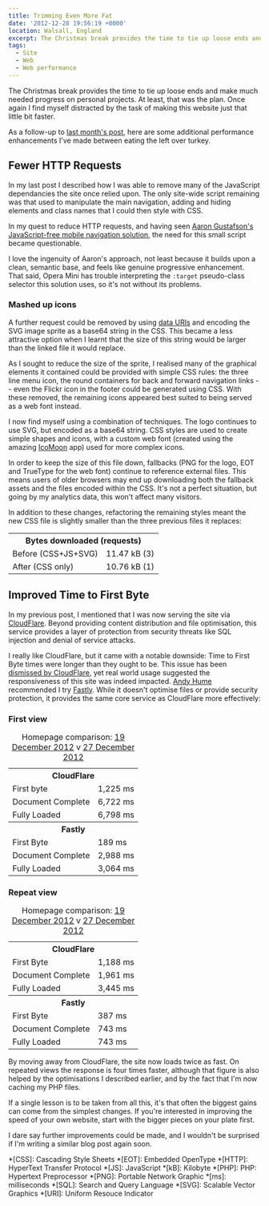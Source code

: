 ```yaml
---
title: Trimming Even More Fat
date: '2012-12-28 19:56:19 +0000'
location: Walsall, England
excerpt: The Christmas break provides the time to tie up loose ends and make much needed progress on personal projects. At least, that was the plan. Once again I find myself distracted by the task of making this website just that little bit faster.
tags:
  - Site
  - Web
  - Web performance
---
```

The Christmas break provides the time to tie up loose ends and make much needed progress on personal projects. At least, that was the plan. Once again I find myself distracted by the task of making this website just that little bit faster.

As a follow-up to [last month's post][1], here are some additional performance enhancements I've made between eating the left over turkey.

## Fewer HTTP Requests
In my last post I described how I was able to remove many of the JavaScript dependancies the site once relied upon. The only site-wide script remaining was that used to manipulate the main navigation, adding and hiding elements and class names that I could then style with CSS.

In my quest to reduce HTTP requests, and having seen [Aaron Gustafson's JavaScript-free mobile navigation solution][2], the need for this small script became questionable.

I love the ingenuity of Aaron's approach, not least because it builds upon a clean, semantic base, and feels like genuine progressive enhancement. That said, Opera Mini has trouble interpreting the `:target` pseudo-class selector this solution uses, so it's not without its problems.

### Mashed up icons
A further request could be removed by using [data URIs][3] and encoding the SVG image sprite as a base64 string in the CSS. This became a less attractive option when I learnt that the size of this string would be larger than the linked file it would replace.

As I sought to reduce the size of the sprite, I realised many of the graphical elements it contained could be provided with simple CSS rules: the three line menu icon, the round containers for back and forward navigation links -- even the Flickr icon in the footer could be generated using CSS. With these removed, the remaining icons appeared best suited to being served as a web font instead.

I now find myself using a combination of techniques. The logo continues to use SVG, but encoded as a base64 string. CSS styles are used to create simple shapes and icons, with a custom web font (created using the amazing [IcoMoon][4] app) used for more complex icons.

In order to keep the size of this file down, fallbacks (PNG for the logo, EOT and TrueType for the web font) continue to reference external files. This means users of older browsers may end up downloading both the fallback assets and the files encoded within the CSS. It's not a perfect situation, but going by my analytics data, this won't affect many visitors.

In addition to these changes, refactoring the remaining styles meant the new CSS file is slightly smaller than the three previous files it replaces:

<table class="c-chart c-chart--hbar">
    <tbody>
        <tr>
            <th colspan="2">Bytes downloaded (requests)</th>
        </tr>
        <tr>
            <td class="c-chart__abel">Before (CSS+JS+SVG)</td>
            <td class="c-chart__value"><span class="c-chart__value--percent" style="width:100%;">11.47 kB  (3)</span></td>
        </tr>
        <tr>
            <td class="c-chart__label">After (CSS only)</td>
            <td class="c-chart__value"><span class="c-chart__value--percent" style="width:93.80%;">10.76 kB  (1)</span></td>
        </tr>
    </tbody>
</table>

## Improved Time to First Byte
In my previous post, I mentioned that I was now serving the site via [CloudFlare][5]. Beyond providing content distribution and file optimisation, this service provides a layer of protection from security threats like SQL injection and denial of service attacks.

I really like CloudFlare, but it came with a notable downside: Time to First Byte times were longer than they ought to be. This issue has been [dismissed by CloudFlare][6], yet real world usage suggested the responsiveness of this site was indeed impacted. [Andy Hume][7] recommended I try [Fastly][8]. While it doesn't optimise files or provide security protection, it provides the same core service as CloudFlare more effectively:

### First view
<table class="c-chart c-chart--hbar">
    <caption>Homepage comparison: <a href="http://webpagetest.org/result/121219_DH_DDQ/">19 December 2012</a> v <a href="http://webpagetest.org/result/121227_BD_GR8/">27 December 2012</a></caption>
    <tbody>
        <tr>
            <th colspan="2">CloudFlare</th>
        </tr>
        <tr>
            <td class="c-chart__label">First byte</td>
            <td class="c-chart__value"><span class="c-chart__value--percent" style="width:12.25%;">1,225 ms</span></td>
        </tr>
        <tr>
            <td class="c-chart__label">Document Complete</td>
            <td class="c-chart__value"><span class="c-chart__value--percent" style="width:67.22%;">6,722 ms</span></td>
        </tr>
        <tr>
            <td class="c-chart__label">Fully Loaded</td>
            <td class="c-chart__value"><span class="c-chart__value--percent" style="width:67.98%;">6,798 ms</span></td>
        </tr>
    </tbody>
    <tbody>
        <tr>
            <th colspan="2">Fastly</th>
        </tr>
        <tr>
            <td class="c-chart__label">First Byte</td>
            <td class="c-chart__value"><span class="c-chart__value--percent" style="width:1.89%;">189 ms</span></td>
        </tr>
        <tr>
            <td class="c-chart__label">Document Complete</td>
            <td class="c-chart__value"><span class="c-chart__value--percent" style="width:29.88%;">2,988 ms</span></td>
        </tr>
        <tr>
            <td class="c-chart__label">Fully Loaded</td>
            <td class="c-chart__value"><span class="c-chart__value--percent" style="width:30.64%;">3,064 ms</span></td>
        </tr>
    </tbody>
</table>

### Repeat view
<table class="c-chart c-chart--hbar">
    <caption>Homepage comparison: <a href="http://webpagetest.org/result/121219_DH_DDQ/">19 December 2012</a> v <a href="http://webpagetest.org/result/121227_BD_GR8/">27 December 2012</a></caption>
    <tbody>
        <tr>
            <th colspan="2">CloudFlare</th>
        </tr>
        <tr>
            <td class="c-chart__label">First Byte</td>
            <td class="c-chart__value"><span class="c-chart__value--percent" style="width:11.88%;">1,188 ms</span></td>
        </tr>
        <tr>
            <td class="c-chart__label">Document Complete</td>
            <td class="c-chart__value"><span class="c-chart__value--percent" style="width:19.61%;">1,961 ms</span></td>
        </tr>
        <tr>
            <td class="c-chart__label">Fully Loaded</td>
            <td class="c-chart__value"><span class="c-chart__value--percent" style="width:34.45%;">3,445 ms</span></td>
        </tr>
    </tbody>
    <tbody>
        <tr>
            <th colspan="2">Fastly</th>
        </tr>
        <tr>
            <td class="c-chart__label">First Byte</td>
            <td class="c-chart__value"><span class="c-chart__value--percent" style="width:3.87%;">387 ms</span></td>
        </tr>
        <tr>
            <td class="c-chart__label">Document Complete</td>
            <td class="c-chart__value"><span class="c-chart__value--percent" style="width:7.43%;">743 ms</span></td>
        </tr>
        <tr>
            <td class="c-chart__label">Fully Loaded</td>
            <td class="c-chart__value"><span class="c-chart__value--percent" style="width:7.43%;">743 ms</span></td>
        </tr>
    </tbody>
</table>

By moving away from CloudFlare, the site now loads twice as fast. On repeated views the response is four times faster, although that figure is also helped by the optimisations I described earlier, and by the fact that I'm now caching my PHP files.

If a single lesson is to be taken from all this, it's that often the biggest gains can come from the simplest changes. If you're interested in improving the speed of your own website, start with the bigger pieces on your plate first.

I dare say further improvements could be made, and I wouldn't be surprised if I'm writing a similar blog post again soon.

[1]: /2012/11/trimming_the_fat/
[2]: http://www.netmagazine.com/tutorials/build-smart-mobile-navigation-without-hacks
[3]: http://css-tricks.com/data-uris/
[4]: http://icomoon.io/#app-features
[5]: http://cloudflare.com/
[6]: http://blog.cloudflare.com/ttfb-time-to-first-byte-considered-meaningles
[7]: http://andyhume.net
[8]: http://www.fastly.com

*[CSS]: Cascading Style Sheets
*[EOT]: Embedded OpenType
*[HTTP]: HyperText Transfer Protocol
*[JS]: JavaScript
*[kB]: Kilobyte
*[PHP]: PHP: Hypertext Preprocessor
*[PNG]: Portable Network Graphic
*[ms]: milliseconds
*[SQL]: Search and Query Language
*[SVG]: Scalable Vector Graphics
*[URI]: Uniform Resouce Indicator
